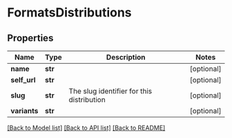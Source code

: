 # FormatsDistributions

## Properties
Name | Type | Description | Notes
------------ | ------------- | ------------- | -------------
**name** | **str** |  | [optional] 
**self_url** | **str** |  | [optional] 
**slug** | **str** | The slug identifier for this distribution | [optional] 
**variants** | **str** |  | [optional] 

[[Back to Model list]](../README.md#documentation-for-models) [[Back to API list]](../README.md#documentation-for-api-endpoints) [[Back to README]](../README.md)


